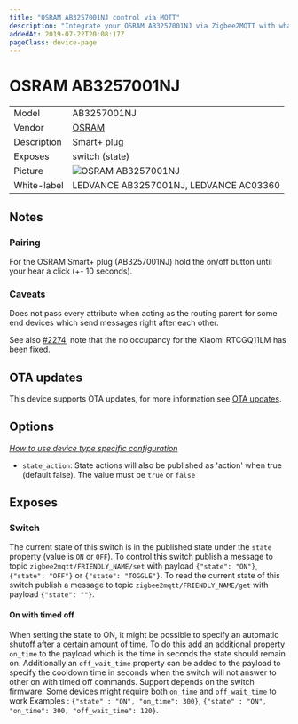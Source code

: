 ```yaml
---
title: "OSRAM AB3257001NJ control via MQTT"
description: "Integrate your OSRAM AB3257001NJ via Zigbee2MQTT with whatever smart home infrastructure you are using without the vendor's bridge or gateway."
addedAt: 2019-07-22T20:08:17Z
pageClass: device-page
---
```


<!-- !!!! -->
<!-- ATTENTION: This file is auto-generated through docgen! -->
<!-- You can only edit the "Notes"-Section between the two comment lines "Notes BEGIN" and "Notes END". -->
<!-- Do not use h1 or h2 heading within "## Notes"-Section. -->
<!-- !!!! -->

# OSRAM AB3257001NJ

|     |     |
|-----|-----|
| Model | AB3257001NJ  |
| Vendor  | [OSRAM](/supported-devices/#v=OSRAM)  |
| Description | Smart+ plug |
| Exposes | switch (state) |
| Picture | ![OSRAM AB3257001NJ](https://www.zigbee2mqtt.io/images/devices/AB3257001NJ.png) |
| White-label | LEDVANCE AB3257001NJ, LEDVANCE AC03360 |


<!-- Notes BEGIN: You can edit here. Add "## Notes" headline if not already present. -->
## Notes


### Pairing
For the OSRAM Smart+ plug (AB3257001NJ) hold the on/off button until your hear a click (+- 10 seconds).

### Caveats
Does not pass every attribute when acting as the routing parent for some end devices which send messages right after each other.

See also [#2274](https://github.com/Koenkk/zigbee2mqtt/issues/2274), note that the no occupancy for the Xiaomi RTCGQ11LM has been fixed.
<!-- Notes END: Do not edit below this line -->


## OTA updates
This device supports OTA updates, for more information see [OTA updates](../guide/usage/ota_updates.md).


## Options
*[How to use device type specific configuration](../guide/configuration/devices-groups.md#specific-device-options)*

* `state_action`: State actions will also be published as 'action' when true (default false). The value must be `true` or `false`


## Exposes

### Switch 
The current state of this switch is in the published state under the `state` property (value is `ON` or `OFF`).
To control this switch publish a message to topic `zigbee2mqtt/FRIENDLY_NAME/set` with payload `{"state": "ON"}`, `{"state": "OFF"}` or `{"state": "TOGGLE"}`.
To read the current state of this switch publish a message to topic `zigbee2mqtt/FRIENDLY_NAME/get` with payload `{"state": ""}`.

#### On with timed off
When setting the state to ON, it might be possible to specify an automatic shutoff after a certain amount of time. To do this add an additional property `on_time` to the payload which is the time in seconds the state should remain on.
Additionally an `off_wait_time` property can be added to the payload to specify the cooldown time in seconds when the switch will not answer to other on with timed off commands.
Support depends on the switch firmware. Some devices might require both `on_time` and `off_wait_time` to work
Examples : `{"state" : "ON", "on_time": 300}`, `{"state" : "ON", "on_time": 300, "off_wait_time": 120}`.

